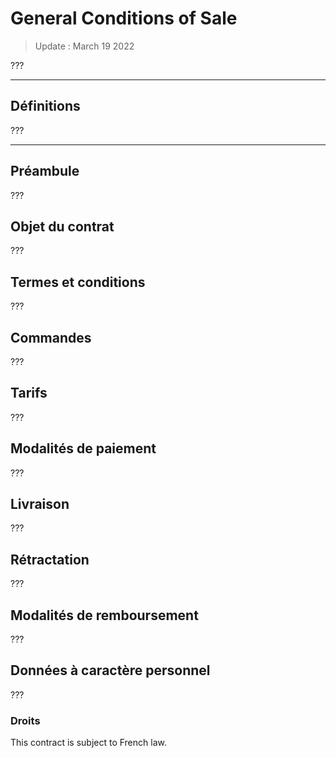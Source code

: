 # General Conditions of Sale

> Update : March 19 2022

???

---

## Définitions

???

---

## Préambule

???

## Objet du contrat

???

## Termes et conditions 

???

## Commandes

???

## Tarifs 

???

## Modalités de paiement

???

## Livraison

???

## Rétractation 

???

## Modalités de remboursement

???

## Données à caractère personnel

??? 

### Droits

This contract is subject to French law.